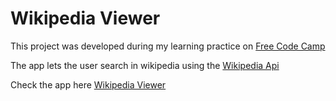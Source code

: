 <h1>Wikipedia Viewer</h1>
<p>This project was developed during my learning practice on <a href="https://www.freecodecamp.com">Free Code Camp</a></p>

<p>The app lets the user search in wikipedia using the <a href="https://www.mediawiki.org/wiki/API:Main_page">Wikipedia Api</a></p>

<p>Check the app here <a href="http://shrouded-tundra-98814.herokuapp.com/">Wikipedia Viewer</a></p>